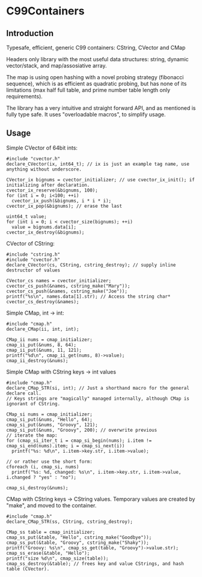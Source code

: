 # C99Containers

Introduction
------------
Typesafe, efficient, generic C99 containers: CString, CVector and CMap

Headers only library with the most useful data structures: string, dynamic vector/stack, and map/assosiative array.

The map is using open hashing with a novel probing strategy (fibonacci sequence), which is as efficient as quadratic probing, but has none of its limitations (max half full table, and prime number table length only requirements).

The library has a very intuitive and straight forward API, and as mentioned is fully type safe. It uses "overloadable macros", to simplify usage.

Usage
-----
Simple CVector of 64bit ints:
```
#include "cvector.h"
declare_CVector(ix, int64_t); // ix is just an example tag name, use anything without underscore.

CVector_ix bignums = cvector_initializer; // use cvector_ix_init(); if initializing after declaration.
cvector_ix_reserve(&bignums, 100);
for (int i = 0; i<100; ++i)
  cvector_ix_push(&bignums, i * i * i);
cvector_ix_pop(&bignums); // erase the last

uint64_t value;
for (int i = 0; i < cvector_size(bignums); ++i)
  value = bignums.data[i];
cvector_ix_destroy(&bignums);
```
CVector of CString:
```
#include "cstring.h"
#include "cvector.h"
declare_CVector(cs, CString, cstring_destroy); // supply inline destructor of values

CVector_cs names = cvector_initializer;
cvector_cs_push(&names, cstring_make("Mary"));
cvector_cs_push(&names, cstring_make("Joe"));
printf("%s\n", names.data[1].str); // Access the string char*
cvector_cs_destroy(&names);
```
Simple CMap, int -> int:
```
#include "cmap.h"
declare_CMap(ii, int, int);

CMap_ii nums = cmap_initializer;
cmap_ii_put(&nums, 8, 64);
cmap_ii_put(&nums, 11, 121);
printf("%d\n", cmap_ii_get(nums, 8)->value);
cmap_ii_destroy(&nums);
```
Simple CMap with CString keys -> int values
```
#include "cmap.h"
declare_CMap_STR(si, int); // Just a shorthand macro for the general declare call.
// Keys strings are "magically" managed internally, although CMap is ignorant of CString.

CMap_si nums = cmap_initializer;
cmap_si_put(&nums, "Hello", 64);
cmap_si_put(&nums, "Groovy", 121);
cmap_si_put(&nums, "Groovy", 200); // overwrite previous
// iterate the map:
for (cmap_si_iter_t i = cmap_si_begin(nums); i.item != cmap_si_end(nums).item; i = cmap_si_next(i))
  printf("%s: %d\n", i.item->key.str, i.item->value);

// or rather use the short form:
cforeach (i, cmap_si, nums)
  printf("%s: %d, changed: %s\n", i.item->key.str, i.item->value, i.changed ? "yes" : "no");

cmap_si_destroy(&nums);
```
CMap with CString keys -> CString values. Temporary values are created by "make", and moved to the container.
```
#include "cmap.h"
declare_CMap_STR(ss, CString, cstring_destroy); 

CMap_ss table = cmap_initializer;
cmap_ss_put(&table, "Hello", cstring_make("Goodbye"));
cmap_ss_put(&table, "Groovy", cstring_make("Shaky"));
printf("Groovy: %s\n", cmap_ss_get(table, "Groovy")->value.str);
cmap_ss_erase(&table, "Hello");
printf("size %d\n", cmap_size(table));
cmap_ss_destroy(&table); // frees key and value CStrings, and hash table (CVector).
```
